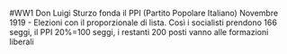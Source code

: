 #WW1 
Don Luigi Sturzo fonda il PPI (Partito Popolare Italiano)
Novembre 1919 - Elezioni con il proporzionale di lista. Così i socialisti prendono 166 seggi, il PPI 20%=100 seggi, i restanti 200 posti vanno alle formazioni liberali